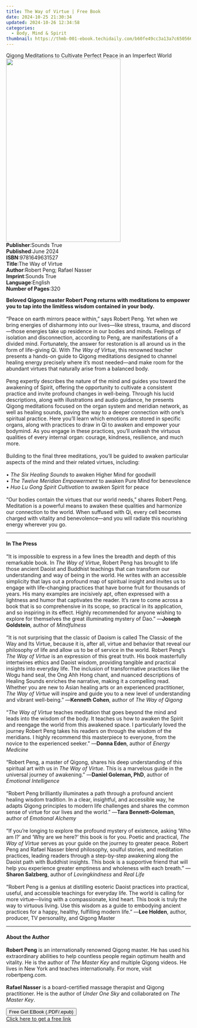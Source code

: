 ```yaml
---
title: The Way of Virtue | Free Book
date: 2024-10-25 21:30:34
updated: 2024-10-26 12:34:58
categories:
  - Body, Mind & Spirit
thumbnail: https://thmb-001-ebook.techidaily.com/b60fe49cc3a13a7c65056611a60906b14b92dd12a42f4e984821979255f37aeb.jpg
---
```

<main id="book-container">
  <div class="flex flex-col">
    <div class="book-brief flex-1 py-6 px-4 sm:p-6 md:py-10 md:px-8">
      <!-- brief-->
      <div class="book-brief-main">
        Qigong Meditations to Cultivate Perfect Peace in an Imperfect World
      </div>
    </div>
    <div
      class="book-meta-info flex-1 grid gap-4 col-start-1 col-end-3 row-start-1 sm:mb-6 sm:grid-cols-4 lg:gap-6 lg:col-start-2 lg:row-end-6 lg:row-span-6 lg:mb-0"
    >
      <div
        class="book-meta-info-left place-content-center mt-4 p-4 text-sm leading-6 col-start-2 col-span-2 dark:text-slate-400"
      >
        <img
          class="w-full h-500 object-cover rounded-lg sm:h-255 sm:col-span-2 lg:col-span-full"
          src="https://img-001-ebook.techidaily.com/b9a61c94445fbd430b036f6ea68c4ac851ebe823523d346056ec175a9ee78cf3.jpg"
          alt=""
          width="312"
          height="500"
        />
      </div>
      <div
        class="book-meta-info-right mt-2 col-start-1 row-start-2 col-span-3 self-center"
      >
        <!-- meta data  -->
        <div class="flex flex-col px-4 md:px-8">
          <div class="flex-1">
            <strong>Publisher</strong>:<span class="px-2">Sounds True</span>
          </div>
          <div class="flex-1">
            <strong>Published</strong>:<span class="px-2">June 2024</span>
          </div>
          <div class="flex-1">
            <strong>ISBN</strong>:<span class="px-2">9781649631527</span>
          </div>
          <div class="flex-1">
            <strong>Title</strong>:<span class="px-2">The Way of Virtue</span>
          </div>
          <div class="flex-1">
            <strong>Author</strong>:<span class="px-2"
              >Robert Peng; Rafael Nasser</span
            >
          </div>
          <div class="flex-1">
            <strong>Imprint</strong>:<span class="px-2">Sounds True</span>
          </div>
          <div class="flex-1">
            <strong>Language</strong>:<span class="px-2">English</span>
          </div>
          <div class="flex-1">
            <strong>Number of Pages</strong>:<span class="px-2">320</span>
          </div>
        </div>
      </div>
    </div>
    <div class="book-description flex-1 py-6 px-4 sm:p-6 md:py-10 md:px-8">
      <div class="book-description-main">
        <div accordion-content="" id="description">
          <p>
            <b
              >Beloved Qigong master Robert Peng returns with meditations to
              empower you to tap into the limitless wisdom contained in your
              body.</b
            ><br /><br />“Peace on earth mirrors peace within,” says Robert
            Peng. Yet when we bring energies of disharmony into our lives—like
            stress, trauma, and discord—those energies take up residence in our
            bodies and minds. Feelings of isolation and disconnection, according
            to Peng, are manifestations of a divided mind. Fortunately, the
            answer for restoration is all around us in the form of life-giving
            Qi. With <i>The Way of Virtue</i>, this renowned teacher presents a
            hands-on guide to Qigong meditations designed to channel healing
            energy precisely where it’s most needed—and make room for the
            abundant virtues that naturally arise from a balanced body.<br /><br />Peng
            expertly describes the nature of the mind and guides you toward the
            awakening of Spirit, offering the opportunity to cultivate a
            consistent practice and invite profound changes in well-being.
            Through his lucid descriptions, along with illustrations and audio
            guidance, he presents Qigong meditations focused on the organ system
            and meridian network, as well as healing sounds, paving the way to a
            deeper connection with one’s spiritual practice. Here you’ll learn
            which emotions are stored in specific organs, along with practices
            to draw in Qi to awaken and empower your bodymind. As you engage in
            these practices, you’ll unleash the virtuous qualities of every
            internal organ: courage, kindness, resilience, and much more.<br /><br />Building
            to the final three meditations, you’ll be guided to awaken
            particular aspects of the mind and their related virtues,
            including:<br /><br />• <i>The Six Healing Sounds </i>to awaken
            Higher Mind for goodwill<br />•
            <i>The Twelve Meridian Empowerment</i> to awaken Pure Mind for
            benevolence<br />• <i>Huo Lu Gong Spirit Cultivation</i> to awaken
            Spirit for peace<br /><br />“Our bodies contain the virtues that our
            world needs,” shares Robert Peng. Meditation is a powerful means to
            awaken these qualities and harmonize our connection to the world.
            When suffused with Qi, every cell becomes charged with vitality and
            benevolence—and you will radiate this nourishing energy wherever you
            go.
          </p>
        </div>
        <div class="accordion-fader"></div>
      </div>
    </div>
    <div class="book-excerpts flex-1 py-6 px-4 sm:p-6 md:py-10 md:px-8">
      <!-- excerpts-->
      <div class="book-excerpts-main">
        <hr />
        <h4 class="placeholder placeholder-heading">
          <span>In The Press</span>
        </h4>
        <p></p>
        <p>
          “It is impossible to express in a few lines the breadth and depth of
          this remarkable book. In <i>The Way of Virtue</i>, Robert Peng has
          brought to life those ancient Daoist and Buddhist teachings that can
          transform our understanding and way of being in the world. He writes
          with an accessible simplicity that lays out a profound map of
          spiritual insight and invites us to engage with life-changing
          practices that have borne fruit for thousands of years. His many
          examples are incisively apt, often expressed with a lightness and
          humor that captivates the reader. It’s rare to come across a book that
          is so comprehensive in its scope, so practical in its application, and
          so inspiring in its effect. Highly recommended for anyone wishing to
          explore for themselves the great illuminating mystery of Dao.” —<b
            >Joseph Goldstein</b
          >, author of <i>Mindfulness</i><br /><br />“It is not surprising that
          the classic of Daoism is called The Classic of the Way and Its Virtue,
          because it is, after all, virtue and behavior that reveal our
          philosophy of life and allow us to be of service in the world. Robert
          Peng’s <i>The Way of Virtue</i> is an expression of this great truth.
          His book masterfully intertwines ethics and Daoist wisdom, providing
          tangible and practical insights into everyday life. The inclusion of
          transformative practices like the Wogu hand seal, the Ong Ahh Hong
          chant, and nuanced descriptions of Healing Sounds enriches the
          narrative, making it a compelling read. Whether you are new to Asian
          healing arts or an experienced practitioner,
          <i>The Way of Virtue</i> will inspire and guide you to a new level of
          understanding and vibrant well-being.” —<b>Kenneth Cohen</b>, author
          of <i>The Way of Qigong </i><br /><br />“<i>The Way of Virtue</i>
          teaches meditation that goes beyond the mind and leads into the wisdom
          of the body. It teaches us how to awaken the Spirit and reengage the
          world from this awakened space. I particularly loved the journey
          Robert Peng takes his readers on through the wisdom of the meridians.
          I highly recommend this masterpiece to everyone, from the novice to
          the experienced seeker.” —<b>Donna Eden</b>, author of
          <i>Energy Medicine</i><br /><br />“Robert Peng, a master of Qigong,
          shares his deep understanding of this spiritual art with us in
          <i>The Way of Virtue</i>. This is a marvelous guide in the universal
          journey of awakening.” —<b>Daniel Goleman, PhD</b>, author of
          <i>Emotional Intelligence </i><br /><br />“Robert Peng brilliantly
          illuminates a path through a profound ancient healing wisdom
          tradition. In a clear, insightful, and accessible way, he adapts
          Qigong principles to modern life challenges and shares the common
          sense of virtue for our lives and the world.” —<b
            >Tara Bennett-Goleman</b
          >, author of <i>Emotional Alchemy</i><br /><br />“If you’re longing to
          explore the profound mystery of existence, asking ‘Who am I?’ and ‘Why
          are we here?’ this book is for you. Poetic and practical,
          <i>The Way of Virtue</i> serves as your guide on the journey to
          greater peace. Robert Peng and Rafael Nasser blend philosophy, soulful
          stories, and meditation practices, leading readers through a
          step-by-step awakening along the Daoist path with Buddhist insights.
          This book is a supportive friend that will help you experience greater
          emptiness and wholeness with each breath.” —<b>Sharon Salzberg</b>,
          author of <i>Lovingkindness </i>and<i> Real Life</i><br /><br />
          “Robert Peng is a genius at distilling esoteric Daoist practices into
          practical, useful, and accessible teachings for everyday life. The
          world is calling for more virtue—living with a compassionate, kind
          heart. This book is truly the way to virtuous living. Use this wisdom
          as a guide to embodying ancient practices for a happy, healthy,
          fulfilling modern life.” —<b>Lee Holden</b>, author, producer, TV
          personality, and Qigong Master
        </p>
        <p></p>
      </div>
    </div>
    <div class="book-about-author flex-1 py-6 px-4 sm:p-6 md:py-10 md:px-8">
      <!-- about author-->
      <div class="book-main-author-main">
        <hr />
        <h4 class="placeholder placeholder-heading">
          <span>About the Author</span>
        </h4>
        <p></p>
        <p>
          <b>Robert Peng</b> is an internationally renowned Qigong master. He
          has used his extraordinary abilities to help countless people regain
          optimum health and vitality. He is the author of
          <i>The Master Key</i> and multiple Qigong videos. He lives in New York
          and teaches internationally. For more, visit robertpeng.com.<br /><br /><b
            >Rafael Nasser</b
          >
          is a board-certified massage therapist and Qigong practitioner. He is
          the author of <i>Under One Sky</i> and collaborated on
          <i>The Master Key</i>.
        </p>
        <p></p>
      </div>
    </div>
    <div class="book-free-get flex-1 py-6 px-4 sm:p-6 md:py-10 md:px-8">
      <button
        id="btn-free-get"
        class="bg-blue-500 hover:bg-blue-700 text-white font-bold py-2 px-4 rounded"
      >
        Free Get EBook (.PDF/.epub)
      </button>
      <div id="countdown-display" class="px-2 text-lg mt-2"></div>
      <a
        id="free-link"
        class="hidden bg-blue-500 hover:bg-blue-700 text-white font-bold py-2 px-4 rounded"
        href="https://www.ebooks.com/en-us/book/211232261/the-way-of-virtue/robert-peng/"
        target="_blank"
        >Click here to get a free link</a
      >
    </div>
    <script>
      let countdownTime = 0;
      let countdownInterval = null;
      document
        .getElementById('btn-free-get')
        .addEventListener('click', startCountdown);
      function startCountdown() {
        countdownTime = new Date().getTime() + 60000 * 3;
        countdownInterval = setInterval(updateCountdown, 1000);
        document.getElementById('btn-free-get').disabled = true;
        document
          .getElementById('btn-free-get')
          .classList.add('bg-gray-500', 'cursor-not-allowed');
      }
      function updateCountdown() {
        let currentTime = new Date().getTime();
        let timeLeft = countdownTime - currentTime;
        let secondsLeft = Math.floor(timeLeft / 1000);
        document.getElementById('countdown-display').innerHTML =
          `Remaining time: ${secondsLeft} seconds.`;
        if (secondsLeft <= 0) {
          clearInterval(countdownInterval);
          document.getElementById('btn-free-get').classList.add('hidden');
          document.getElementById('free-link').classList.remove('hidden');
          document.getElementById('countdown-display').innerHTML = '';
        }
      }
    </script>
  </div>
</main>

